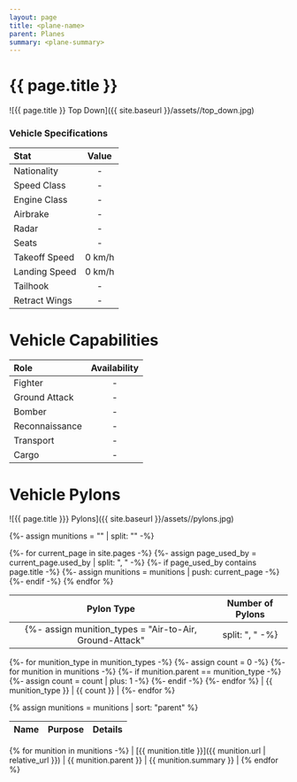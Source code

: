 ```yaml
---
layout: page
title: <plane-name>
parent: Planes
summary: <plane-summary>
---
```


# {{ page.title }}
<plane-description>

![{{ page.title }} Top Down]({{ site.baseurl }}/assets/<plane-folder>/top_down.jpg)

### Vehicle Specifications

| Stat | Value |
|:-----|:-----:|
| Nationality | - |
| Speed Class | - |
| Engine Class | - |
| Airbrake | - |
| Radar | - |
| Seats | - |
| Takeoff Speed | 0 km/h |
| Landing Speed | 0 km/h |
| Tailhook | - |
| Retract Wings | - |

# Vehicle Capabilities

| Role | Availability |
|:-----|:------------:|
| Fighter | - |
| Ground Attack | - |
| Bomber | - |
| Reconnaissance | - |
| Transport | - |
| Cargo | - |

# Vehicle Pylons

![{{ page.title }}} Pylons]({{ site.baseurl }}/assets/<plane-folder>/pylons.jpg)

{%- assign munitions = "" | split: "" -%}

{%- for current_page in site.pages -%}
{%- assign page_used_by = current_page.used_by | split: ", " -%}
{%- if page_used_by contains page.title -%}
{%- assign munitions = munitions | push: current_page -%}
{%- endif -%}
{% endfor %}

| Pylon Type | Number of Pylons |
| :---: | :---: |
{%- assign munition_types = "Air-to-Air, Ground-Attack" | split: ", " -%}
{%- for munition_type in munition_types -%}
{%- assign count = 0 -%}
    {%- for munition in munitions -%}
        {%- if munition.parent == munition_type -%}
            {%- assign count = count | plus: 1 -%}
        {%- endif -%}
    {%- endfor %}
    | {{ munition_type }} | {{ count }} |
{%- endfor %}

{% assign munitions = munitions | sort: "parent" %}

| Name | Purpose | Details |
| :---: | :---: | :---: |
{% for munition in munitions -%}
| [{{ munition.title }}]({{ munition.url | relative_url }}) | {{ munition.parent }} | {{ munition.summary }} |
{% endfor %}

